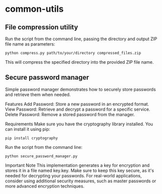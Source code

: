 # common-utils

## File compression utility
Run the script from the command line, passing the directory and output ZIP file name as parameters: 

``python compress.py path/to/your/directory compressed_files.zip``

This will compress the specified directory into the provided ZIP file name.

## Secure password manager
Simple password manager demonstrates how to securely store passwords and retrieve them when needed.

Features
Add Password: Store a new password in an encrypted format.
View Password: Retrieve and decrypt a password for a specific service.
Delete Password: Remove a stored password from the manager.

Requirements
Make sure you have the cryptography library installed. You can install it using pip:

``pip install cryptography``

Run the script from the command line:

``python secure_password_manager.py``

Important Note
This implementation generates a key for encryption and stores it in a file named key.key. Make sure to keep this key secure, as it's needed for decrypting your passwords. For real-world applications, consider using additional security measures, such as master passwords or more advanced encryption techniques.
